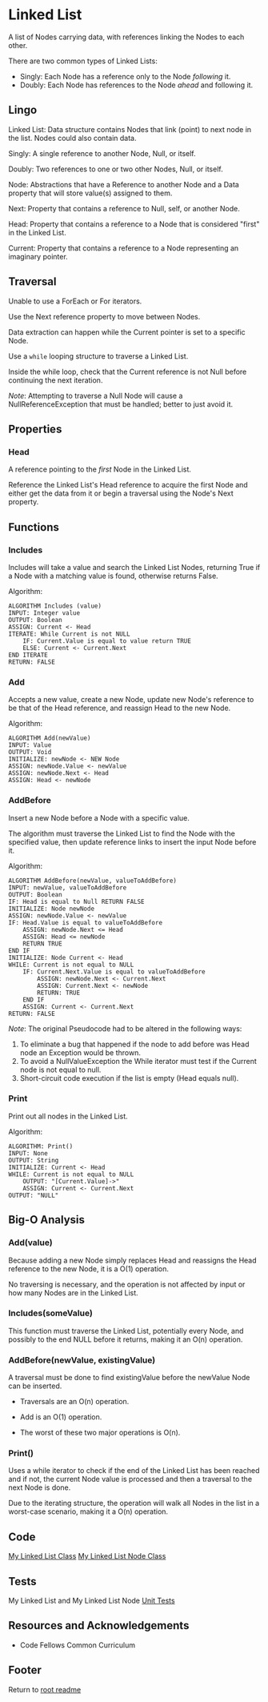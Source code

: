 # Linked List

A list of Nodes carrying data, with references linking the Nodes to each other.

There are two common types of Linked Lists:

- Singly: Each Node has a reference only to the Node *following* it.
- Doubly: Each Node has references to the Node *ahead* and following it.

## Lingo

Linked List: Data structure contains Nodes that link (point) to next node in the list. Nodes could also contain data.

Singly: A single reference to another Node, Null, or itself.

Doubly: Two references to one or two other Nodes, Null, or itself.

Node: Abstractions that have a Reference to another Node and a Data property that will store value(s) assigned to them.

Next: Property that contains a reference to Null, self, or another Node.

Head: Property that contains a reference to a Node that is considered "first" in the Linked List.

Current: Property that contains a reference to a Node representing an imaginary pointer.

## Traversal

Unable to use a ForEach or For iterators.

Use the Next reference property to move between Nodes.

Data extraction can happen while the Current pointer is set to a specific Node.

Use a `while` looping structure to traverse a Linked List.

Inside the while loop, check that the Current reference is not Null before continuing the next iteration.

*Note*: Attempting to traverse a Null Node will cause a NullReferenceException that must be handled; better to just avoid it.

## Properties

### Head

A reference pointing to the *first* Node in the Linked List.

Reference the Linked List's Head reference to acquire the first Node and either get the data from it or begin a traversal using the Node's Next property.

## Functions

### Includes

Includes will take a value and search the Linked List Nodes, returning True if a Node with a matching value is found, otherwise returns False.

Algorithm:

```text
ALGORITHM Includes (value)
INPUT: Integer value
OUTPUT: Boolean
ASSIGN: Current <- Head
ITERATE: While Current is not NULL
    IF: Current.Value is equal to value return TRUE
    ELSE: Current <- Current.Next
END ITERATE
RETURN: FALSE
```

### Add

Accepts a new value, create a new Node, update new Node's reference to be that of the Head reference, and reassign Head to the new Node.

Algorithm:

```text
ALGORITHM Add(newValue)
INPUT: Value
OUTPUT: Void
INITIALIZE: newNode <- NEW Node
ASSIGN: newNode.Value <- newValue
ASSIGN: newNode.Next <- Head
ASSIGN: Head <- newNode
```

### AddBefore

Insert a new Node before a Node with a specific value.

The algorithm must traverse the Linked List to find the Node with the specified value, then update reference links to insert the input Node before it.

Algorithm:

```text
ALGORITHM AddBefore(newValue, valueToAddBefore)
INPUT: newValue, valueToAddBefore
OUTPUT: Boolean
IF: Head is equal to Null RETURN FALSE
INITIALIZE: Node newNode
ASSIGN: newNode.Value <- newValue
IF: Head.Value is equal to valueToAddBefore
    ASSIGN: newNode.Next <= Head
    ASSIGN: Head <= newNode
    RETURN TRUE
END IF
INITIALIZE: Node Current <- Head
WHILE: Current is not equal to NULL
    IF: Current.Next.Value is equal to valueToAddBefore
        ASSIGN: newNode.Next <- Current.Next
        ASSIGN: Current.Next <- newNode
        RETURN: TRUE
    END IF
    ASSIGN: Current <- Current.Next
RETURN: FALSE
```

*Note*: The original Pseudocode had to be altered in the following ways:

1. To eliminate a bug that happened if the node to add before was Head node an Exception would be thrown.
2. To avoid a NullValueException the While iterator must test if the Current node is not equal to null.
3. Short-circuit code execution if the list is empty (Head equals null).

### Print

Print out all nodes in the Linked List.

Algorithm:

```text
ALGORITHM: Print()
INPUT: None
OUTPUT: String
INITIALIZE: Current <- Head
WHILE: Current is not equal to NULL
    OUTPUT: "[Current.Value]->"
    ASSIGN: Current <- Current.Next
OUTPUT: "NULL"
```

## Big-O Analysis

### Add(value)

Because adding a new Node simply replaces Head and reassigns the Head reference to the new Node, it is a O(1) operation.

No traversing is necessary, and the operation is not affected by input or how many Nodes are in the Linked List.

### Includes(someValue)

This function must traverse the Linked List, potentially every Node, and possibly to the end NULL before it returns, making it an O(n) operation.

### AddBefore(newValue, existingValue)

A traversal must be done to find existingValue before the newValue Node can be inserted.

- Traversals are an O(n) operation.
- Add is an O(1) operation.

- The worst of these two major operations is O(n).

### Print()

Uses a while iterator to check if the end of the Linked List has been reached and if not, the current Node value is processed and then a traversal to the next Node is done.

Due to the iterating structure, the operation will walk all Nodes in the list in a worst-case scenario, making it a O(n) operation.

## Code

[My Linked List Class](../lib/src/main/java/myJava/code/models/MyLinkedList.java)
[My Linked List Node Class](../lib/src/main/java/myJava/code/models/MyLinkedListNode.java)

## Tests

My Linked List and My Linked List Node [Unit Tests](../lib/src/test/java/myJava/code/models/TestMyLinkedList.java)

## Resources and Acknowledgements

- Code Fellows Common Curriculum

## Footer

Return to [root readme](../README.md)
